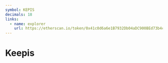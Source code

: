 ```yaml
---
symbol: KEPIS
decimals: 18
links:
  - name: explorer
    url: https://etherscan.io/token/0x41c0d6a6e1B7932Db04aDC900BEd73b4ce59F231
---
```


# Keepis
